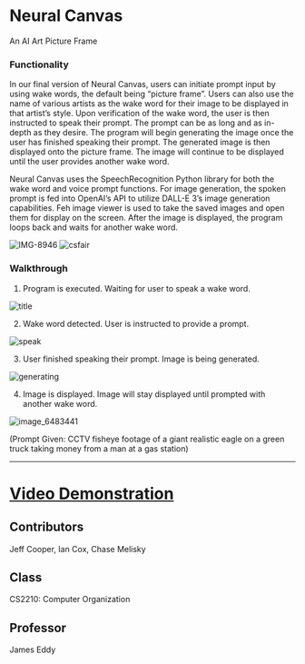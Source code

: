 # Neural Canvas
An AI Art Picture Frame

### Functionality
In our final version of Neural Canvas, users can initiate prompt input by using wake words, the default being “picture frame”.
Users can also use the name of various artists as the wake word for their image to be displayed in that artist’s style. Upon 
verification of the wake word, the user is then instructed to speak their prompt. The prompt can be as long and as in-depth as 
they desire. The program will begin generating the image once the user has finished speaking their prompt. The generated 
image is then displayed onto the picture frame. The image will continue to be displayed until the user provides another wake 
word.

Neural Canvas uses the SpeechRecognition Python library for both the wake word and voice prompt functions. For image 
generation, the spoken prompt is fed into OpenAI’s API to utilize DALL-E 3’s image generation capabilities. Feh image viewer is used to take the saved images and open them for display on the screen. After the image is displayed, the program loops back 
and waits for another wake word.

![IMG-8946](https://github.com/jeffcooper1/NeuralCanvas/assets/111708974/f121f456-d7d3-47e2-927d-476625d7f5d7)
![csfair](https://github.com/jeffcooper1/NeuralCanvas/assets/111708974/70938405-1374-4530-b0e6-b13237a53c97)


### Walkthrough
1. Program is executed. Waiting for user to speak a wake word.

![title](https://github.com/jeffcooper1/NeuralCanvas/assets/111708974/334f6eb1-ae22-41ae-9388-c354d14ea7d7)

2. Wake word detected. User is instructed to provide a prompt.

![speak](https://github.com/jeffcooper1/NeuralCanvas/assets/111708974/e66f1751-c38c-40af-a847-fb9f59890140)

3. User finished speaking their prompt. Image is being generated.

![generating](https://github.com/jeffcooper1/NeuralCanvas/assets/111708974/4bbdae7b-ad3a-432e-a1b8-75a01dcb73ba)

4. Image is displayed. Image will stay displayed until prompted with another wake word.

![image_6483441](https://github.com/jeffcooper1/NeuralCanvas/assets/111708974/69c1175c-ff9f-4ed4-aaf4-59a2938a77d0)

(Prompt Given: CCTV fisheye footage of a giant realistic eagle on a green truck taking money from a man at a gas station)

___________________________________________________________________
# [Video Demonstration](https://www.youtube.com/watch?v=0DIzFwDBfL4)


## Contributors
Jeff Cooper, Ian Cox, Chase Melisky

## Class
CS2210: Computer Organization

## Professor
James Eddy
